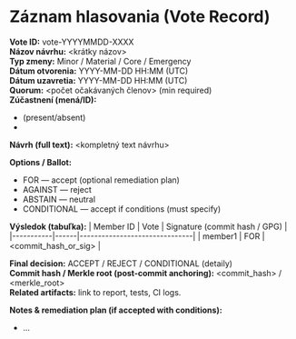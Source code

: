 # Záznam hlasovania (Vote Record)

**Vote ID:** vote-YYYYMMDD-XXXX  
**Názov návrhu:** <krátky názov>  
**Typ zmeny:** Minor / Material / Core / Emergency  
**Dátum otvorenia:** YYYY-MM-DD HH:MM (UTC)  
**Dátum uzavretia:** YYYY-MM-DD HH:MM (UTC)  
**Quorum:** <počet očakávaných členov> (min required)  
**Zúčastnení (mená/ID):**
- <member1> (present/absent)
- <member2>

**Návrh (full text):**
<kompletný text návrhu>

**Options / Ballot:**
- FOR — accept (optional remediation plan)
- AGAINST — reject
- ABSTAIN — neutral
- CONDITIONAL — accept if conditions (must specify)

**Výsledok (tabuľka):**
| Member ID | Vote | Signature (commit hash / GPG) |
|-----------|------|-------------------------------|
| member1   | FOR  | <commit_hash_or_sig>          |

**Final decision:** ACCEPT / REJECT / CONDITIONAL (detaily)  
**Commit hash / Merkle root (post-commit anchoring):** <commit_hash> / <merkle_root>  
**Related artifacts:** link to report, tests, CI logs.

**Notes & remediation plan (if accepted with conditions):**
- ...
